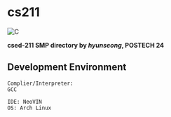 # cs211

![C](https://img.shields.io/badge/C-A8B9CC?style=for-the-badge&logo=c&labelColor=white)

**csed-211 SMP directory by *hyunseong*, POSTECH 24**

## Development Environment
```
Complier/Interpreter:
GCC

IDE: NeoVIN
OS: Arch Linux
```
